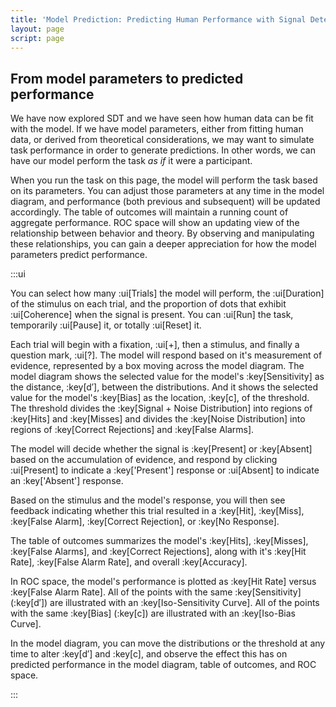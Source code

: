 ```yaml
---
title: 'Model Prediction: Predicting Human Performance with Signal Detection Theory'
layout: page
script: page
---
```


## From model parameters to predicted performance

We have now explored SDT and we have seen how human data can be fit with the model. If we have model
parameters, either from fitting human data, or derived from theoretical considerations, we may want
to simulate task performance in order to generate predictions. In other words, we can have our model
perform the task *as if* it were a participant.

When you run the task on this page, the model will perform the task based on its parameters. You can
adjust those parameters at any time in the model diagram, and performance (both previous and
subsequent) will be updated accordingly. The table of outcomes will maintain a running count of
aggregate performance. ROC space will show an updating view of the relationship between behavior and
theory. By observing and manipulating these relationships, you can gain a deeper appreciation for
how the model parameters predict performance.

<sdt-example-model>
  <detectable-control run pause reset coherence=".5" trials="10" duration="500"></detectable-control>
  <rdk-task count="100" coherence=".5" trials="10" duration="500" wait="500" iti="500"></rdk-task>
  <sdt-model interactive threshold bias distributions sensitivity histogram
    color="outcome" d="1" c=".5"></sdt-model>
  <detectable-response trial feedback="outcome"></detectable-response>
  <detectable-table numeric summary="stimulusRates accuracy" hits="0" misses="0" false-alarms="0" correct-rejections="0">
    </detectable-table>
  <roc-space hr=".5" far=".5" point="all" iso-d="all" iso-c="all"></roc-space>
</sdt-example-model>

:::ui

You can select how many :ui[Trials] the model will perform, the :ui[Duration] of the stimulus on
each trial, and the proportion of dots that exhibit :ui[Coherence] when the signal is present. You
can :ui[Run] the task, temporarily :ui[Pause] it, or totally :ui[Reset] it.

Each trial will begin with a fixation, :ui[+], then a stimulus, and finally a question mark, :ui[?].
The model will respond based on it's measurement of evidence, represented by a box moving across the
model diagram. The model diagram shows the selected value for the model's :key[Sensitivity] as the
distance, :key[d′], between the distributions. And it shows the selected value for the model's
:key[Bias] as the location, :key[c], of the threshold. The threshold divides the :key[Signal + Noise
Distribution] into regions of :key[Hits] and :key[Misses] and divides the :key[Noise Distribution]
into regions of :key[Correct Rejections] and :key[False Alarms]. 

The model will decide whether the signal is :key[Present] or :key[Absent] based on the accumulation
of evidence, and respond by clicking :ui[Present] to indicate a :key['Present'] response or
:ui[Absent] to indicate an :key['Absent'] response.

Based on the stimulus and the model's response, you will then see feedback indicating whether this
trial resulted in a :key[Hit], :key[Miss], :key[False Alarm], :key[Correct Rejection], or :key[No
Response].

The table of outcomes summarizes the model's :key[Hits], :key[Misses], :key[False Alarms], and
:key[Correct Rejections], along with it's :key[Hit Rate], :key[False Alarm Rate], and overall
:key[Accuracy].

In ROC space, the model's performance is plotted as :key[Hit Rate] versus :key[False Alarm Rate].
All of the points with the same :key[Sensitivity] (:key[d′]) are illustrated with an
:key[Iso-Sensitivity Curve]. All of the points with the same :key[Bias] (:key[c]) are illustrated
with an :key[Iso-Bias Curve].

In the model diagram, you can move the distributions or the threshold at any time to alter :key[d′]
and :key[c], and observe the effect this has on predicted performance in the model diagram, table of
outcomes, and ROC space.

:::
